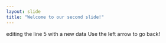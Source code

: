 ```yaml
---
layout: slide
title: "Welcome to our second slide!"
---
```

editing the line 5 with a new data
Use the left arrow to go back!

